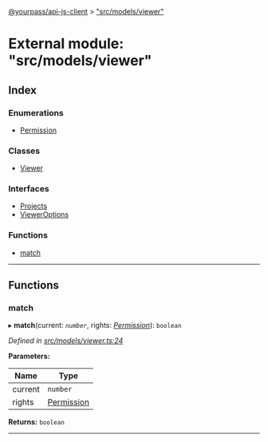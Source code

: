 [@yourpass/api-js-client](../README.md) > ["src/models/viewer"](../modules/_src_models_viewer_.md)

# External module: "src/models/viewer"

## Index

### Enumerations

* [Permission](../enums/_src_models_viewer_.permission.md)

### Classes

* [Viewer](../classes/_src_models_viewer_.viewer.md)

### Interfaces

* [Projects](../interfaces/_src_models_viewer_.projects.md)
* [ViewerOptions](../interfaces/_src_models_viewer_.vieweroptions.md)

### Functions

* [match](_src_models_viewer_.md#match)

---

## Functions

<a id="match"></a>

###  match

▸ **match**(current: *`number`*, rights: *[Permission](../enums/_src_models_viewer_.permission.md)*): `boolean`

*Defined in [src/models/viewer.ts:24](https://github.com/yourpass/yourpass-api-js-client/blob/2b1e25c/src/models/viewer.ts#L24)*

**Parameters:**

| Name | Type |
| ------ | ------ |
| current | `number` |
| rights | [Permission](../enums/_src_models_viewer_.permission.md) |

**Returns:** `boolean`

___

